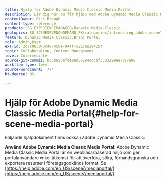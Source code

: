 ```yaml
---
title: Hjälp för Adobe Dynamic Media Classic Media Portal
description: Lär dig hur du får hjälp med Adobe Dynamic Media Classic Media Portal.
contentOwner: Rick Brough
content-type: reference
products: SG_EXPERIENCEMANAGER/Dynamic-Media-Classic
geptopics: SG_SCENESEVENONDEMAND_PK/categories/introducing_adobe_scene7
feature: Dynamic Media Classic,Brand Portal
role: Admin,User
exl-id: 2c7c0838-0c48-450e-94ff-521bae19425f
topic: Collaboration, Content Management
level: Intermediate
source-git-commit: bc3b696bfde0ed55894cdcbf3533299ae7697e98
workflow-type: tm+mt
source-wordcount: '77'
ht-degree: 0%

---
```


# Hjälp för Adobe Dynamic Media Classic Media Portal{#help-for-scene-media-portal}

Följande hjälpdokument finns också i Adobe Dynamic Media Classic:

**Använd Adobe Dynamic Media Classic Media Portal**: Adobe Dynamic Media Classic Media Portal är en webbläsarbaserad miljö som ger portalanvändare enkel åtkomst för att överföra, söka, förhandsgranska och exportera resurser i företagsgodkända format. Se [https://help.adobe.com/en_US/scene7/mediaportal/](https://help.adobe.com/en_US/scene7/mediaportal/).

<!-- Is this topic still needed? -rb 04/22/21
 used to point to www.adobe.com/go/learn_sc7_mediaportalusing_en and http://help.adobe.com/en_US/scene7/mediaportal/-->